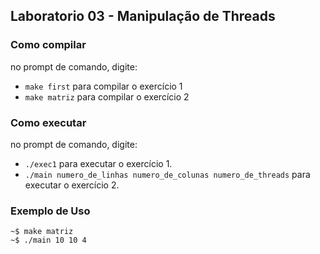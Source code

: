 ## Laboratorio 03 - Manipulação de Threads

### Como compilar
no prompt de comando, digite:  
* `make first` para compilar o exercício 1
* `make matriz` para compilar o exercício 2

### Como executar
no prompt de comando, digite:  
* `./exec1` para executar o exercício 1. 
* `./main numero_de_linhas numero_de_colunas numero_de_threads` para executar o exercício 2. 

### Exemplo de Uso
    ~$ make matriz
    ~$ ./main 10 10 4
